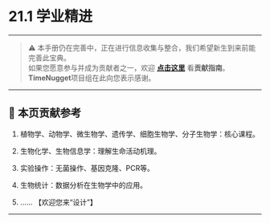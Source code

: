 # 21.1 学业精进

---

> ⚠️ 本手册仍在完善中，正在进行信息收集与整合，我们希望新生到来前能完善此宝典。  
> 如果您愿意参与并成为贡献者之一，欢迎 **[点击这里](/CONTRIBUTING)** 看**贡献指南**。  
> **TimeNugget**项目组在此向您表示感谢。  

---

## 📌 本页贡献参考

1. 植物学、动物学、微生物学、遗传学、细胞生物学、分子生物学：核心课程。

2. 生物化学、生物信息学：理解生命活动机理。

3. 实验操作：无菌操作、基因克隆、PCR等。

4. 生物统计：数据分析在生物学中的应用。

5. ……  【欢迎您来“设计”】

---
